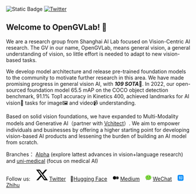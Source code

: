 

<!-- [![opengvlab stars](https://img.shields.io/github/stars/opengvlab?style=social)](https://github.com/opengvlab) + [![Alpha-VLLM stars](https://img.shields.io/github/stars/Alpha-VLLM?style=social)](https://github.com/Alpha-VLLM) + [![uni-medical stars](https://img.shields.io/github/stars/uni-medical?style=social)](https://github.com/uni-medical) -->


![Static Badge](https://img.shields.io/badge/Stars-38k-blue?style=social&logo=github)
[![Twitter](https://img.shields.io/twitter/url?style=social&url=https%3A%2F%2Ftwitter.com%2Fopengvlab)](https://twitter.com/opengvlab)

## Welcome to OpenGVLab! 👋

We are a research group from Shanghai AI Lab focused on Vision-Centric AI research. The GV in our name, OpenGVLab, means general vision, a general understanding of vision, so little effort is needed to adapt to new vision-based tasks.

We develop model architecture and release pre-trained foundation models to the community to motivate further research in this area. We have made promising progress in general vision AI, with ***109 SOTA***🚀. In 2022, our open-sourced foundation model 65.5 mAP on the COCO object detection benchmark, 91.1% Top1 accuracy in Kinetics 400, achieved landmarks for AI vision👀 tasks for image🖼️ and video📹 understanding.

Based on solid vision foundations, we have expanded to Multi-Modality models and Generative AI（partner with [Vchitect](https://github.com/vchitect)）. We aim to empower individuals and businesses by offering a higher starting point for developing vision-based AI products and lessening the burden of building an AI model from scratch.

Branches： [Alpha](https://github.com/Alpha-VLLM) (explore lattest advances in vision+language research) and [uni-medical](https://github.com/uni-medical) (focus on medical AI)

 Follow us: &nbsp;&nbsp;  ![Twitter X logo](./profile/twitter-x-logo.svg) [Twitter](https://twitter.com/opengvlab) &nbsp;&nbsp;🤗[Hugging Face](https://huggingface.co/OpenGVLab) &nbsp;&nbsp;  ![Medium logo](./profile/medium.png) [Medium](https://medium.com/@opengvlab) &nbsp;&nbsp; ![WeChat logo](./profile/wechat.png) [WeChat](./profile/opengv-wechat.jpeg) &nbsp;&nbsp;  ![zhihu logo](./profile/zhihu.png) [Zhihu](https://www.zhihu.com/org/opengvlab)
